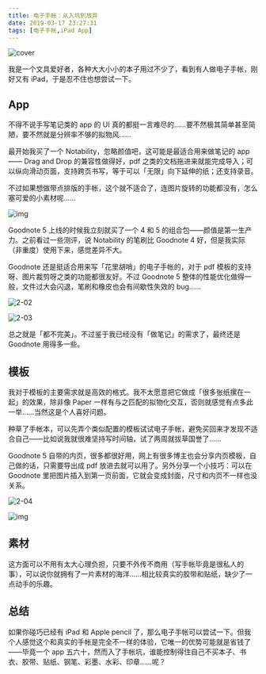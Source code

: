 ```yaml
---
title: 电子手帐：从入坑到放弃
date: 2019-03-17 23:27:31
tags: [电子手帐,iPad App]
---
```


![cover](电子手帐：从入坑到放弃/cover.jpg)



我是一个文具爱好者，各种大大小小的本子用过不少了，看到有人做电子手帐，刚好又有 iPad，于是忍不住也想尝试一下。

<!-- more -->

## App

不得不说手写笔记类的 app 的 UI 真的都挺一言难尽的……要不然极其简单甚至简陋，要不然就是分辨率不够的拟物风……

最开始我买了一个 Notability，忽略颜值吧，这可能是最适合用来做笔记的 app —— Drag and Drop 的兼容性做得好，pdf 之类的文档拖进来就能完成导入；可以纵向滑动页面，支持跨页书写，等于可以「无限」向下延伸的纸；还支持录音。

不过如果想做带点排版的手帐，这个就不适合了，连图片旋转的功能都没有，怎么塞可爱的小素材呢……

![img](电子手帐：从入坑到放弃/2-01.jpg)

Goodnote 5 上线的时候我立刻就买了一个 4 和 5 的组合包——颜值是第一生产力。之前看过一些测评，说 Notability 的笔刷比 Goodnote 4 好，但是我实际（非重度）使用下来，感觉差异不大。

Goodnote 还是挺适合用来写「花里胡哨」的电子手帐的，对于 pdf 模板的支持呀、图片裁剪呀之类的功能都很友好。不过 Goodnote 5 整体的性能优化做得一般，文件过大会闪退，笔刷和橡皮也会有间歇性失效的 bug……

![2-02](电子手帐：从入坑到放弃/2-02.jpg)

![2-03](电子手帐：从入坑到放弃/2-03.jpg)

总之就是「都不完美」。不过鉴于我已经没有「做笔记」的需求了，最终还是 Goodnote 用得多一些。

## 模板

我对于模板的主要需求就是高效的格式。我不太愿意把它做成「很多张纸摞在一起」的效果，除非像 Paper 一样有与之匹配的拟物化交互，否则就感觉有点多此一举……当然这是个人喜好问题。

种草了手帐本，可以先弄个类似配置的模板试试电子手帐，避免买回来才发现不适合自己——比如说我就很难坚持写时间轴，试了两周就拔草国誉了……

Goodnote 5 自带的内页，很多都很好用，网上有很多博主也会分享内页模板，自己做的话，只需要导出成 pdf 放进去就可以用了。另外分享一个小技巧：可以在 Goodnote 里把图片插入到第一页前面，它就会变成封面，尺寸和内页不一样也没关系。

![2-04](电子手帐：从入坑到放弃/2-04.jpg)

![img](电子手帐：从入坑到放弃/2-05.jpg)

## 素材

这方面可以不用有太大心理负担，只要不外传不商用（写手帐毕竟是很私人的事），可以说你就拥有了一片素材的海洋……相比较真实的胶带和贴纸，缺少了一点动手的乐趣。

## 总结

如果你碰巧已经有 iPad 和 Apple pencil 了，那么电子手帐可以尝试一下。但我个人感觉这个和真实的手帐是完全不一样的体验，它唯一的优势可能就是省钱了——毕竟一个 app 五六十，然而入了手帐坑，谁能控制得住自己不买本子、书衣、胶带、贴纸、钢笔、彩墨、水彩、印章……呢？